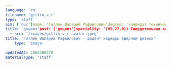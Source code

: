 ```yaml
---
language: 'ru'
filename: 'gitlin_v_r'
type: 'staff'
aim: ['nuc']name: 'Гитлин Валерий Рафаилович'degree: 'кандидат технических наук'
title: 'доцент'post: ['доцент']speciality: '(05.27.01) Твердотельная электроника, радиоэлектронные компоненты, микро- и наноэлектроника на квантовых эффектах'contacts: []avatar:
  - src: '/images/gitlin_v_r-avatar.jpeg'
title: 'Гитлин Валерий Рафаилович - доцент кафедры ядерной физики'
    type: 'image'

updatedAt: 1568360578
materialType: 'staff'
---
```



